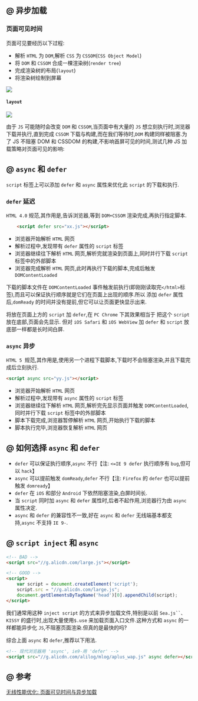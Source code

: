 ## @ 异步加载

### 页面可见时间

页面可见要经历以下过程:

- 解析 `HTML` 为 `DOM`,解析 `CSS` 为 `CSSOM`(`CSS Object Model`)
- 将 `DOM` 和 `CSSOM` 合成一棵渲染树(`render tree`)
- 完成渲染树的布局(`layout`)
- 将渲染树绘制到屏幕

![](http://img.alicdn.com/tps/TB1U89HLpXXXXaxXXXXXXXXXXXX-759-352.jpg)

#### `layout`

![](http://img.alicdn.com/tps/TB1nZyyLpXXXXbCXpXXXXXXXXXX-610-274.jpg)

由于 `JS` 可能随时会改变 `DOM` 和 `CSSOM`,当页面中有大量的 `JS` 想立刻执行时,浏览器下载并执行,直到完成 `CSSOM` 下载与构建,而在我们等待时,`DOM` 构建同样被阻塞.为了 JS 不阻塞 DOM 和 CSSDOM 的构建,不影响首屏可见的时间,测试几种 JS 加载策略对页面可见的影响:

## @ `async` 和 `defer`

`script` 标签上可以添加 `defer` 和 `async` 属性来优化此 `script` 的下载和执行.

### `defer` 延迟

`HTML 4.0` 规范,其作用是,告诉浏览器,等到 `DOM+CSSOM` 渲染完成,再执行指定脚本.
```html
	<script defer src="xx.js"></script>
```
- 浏览器开始解析 `HTML` 网页
- 解析过程中,发现带有 `defer` 属性的 `script` 标签
- 浏览器继续往下解析 `HTML` 网页,解析完就渲染到页面上,同时并行下载 `script` 标签中的外部脚本
- 浏览器完成解析 `HTML` 网页,此时再执行下载的脚本,完成后触发 `DOMContentLoaded`

下载的脚本文件在 `DOMContentLoaded` 事件触发前执行(即刚刚读取完`</html>`标签),而且可以保证执行顺序就是它们在页面上出现的顺序.所以 添加 `defer` 属性后,`domReady` 的时间并没有提前,但它可以让页面更快显示出来.

将放在页面上方的 `script` 加 `defer`,在 `PC Chrome` 下其效果相当于 把这个 `script` 放在底部,页面会先显示. 但对 `iOS Safari` 和 `iOS WebView` 加 `defer` 和 `script` 放底部一样都是长时间白屏.

### `async` 异步

`HTML 5 `规范,其作用是,使用另一个进程下载脚本,下载时不会阻塞渲染,并且下载完成后立刻执行.
```html
<script async src="yy.js"></script>
```
- 浏览器开始解析 `HTML` 网页
- 解析过程中,发现带有 `async` 属性的 `script` 标签
- 浏览器继续往下解析 `HTML` 网页,解析完先显示页面并触发 `DOMContentLoaded`,同时并行下载 `script` 标签中的外部脚本
- 脚本下载完成,浏览器暂停解析 `HTML` 网页,开始执行下载的脚本
- 脚本执行完毕,浏览器恢复解析 `HTML` 网页


## @ 如何选择 `async` 和 `defer`

- `defer` 可以保证执行顺序,`async` 不行【注: `<=IE 9 defer` 执行顺序有 `bug`,但可以 `hack`】
- `async` 可以提前触发 `domReady`,`defer` 不行【注: `Firefox` 的 `defer` 也可以提前触发 `domready`】
- `defer` 在 `iOS` 和部分 `Android` 下依然阻塞渲染,白屏时间长.
- 当 `script` 同时加 `async` 和 `defer` 属性时,后者不起作用,浏览器行为由 `async` 属性决定.
- `async` 和 `defer` 的兼容性不一致,好在 `async` 和 `defer` 无线端基本都支持,`async` 不支持 `IE 9-`.


## @ `script inject` 和 `async`
```html
<!-- BAD -->
<script src="//g.alicdn.com/large.js"></script>

<!-- GOOD -->
<script>
	var script = document.createElement('script');
	script.src = "//g.alicdn.com/large.js";
	document.getElementsByTagName('head')[0].appendChild(script);
</script>
```
我们通常用这种 `inject script` 的方式来异步加载文件,特别是以前 `Sea.js``、KISSY` 的盛行时,出现大量使用`$.use` 来加载页面入口文件.这种方式和 `async` 的一样都能异步化 `JS`,不阻塞页面渲染.但真的是最快的吗?

综合上面 `async` 和 `defer`,推荐以下用法.
```html
<!-- 现代浏览器用 'async', ie9-用 'defer' -->
<script src="//g.alicdn.com/alilog/mlog/aplus_wap.js" async defer></script>
```

## @ 参考

[无线性能优化: 页面可见时间与异步加载](http://taobaofed.org/blog/2016/01/20/mobile-wpo-pageshow-async/)
